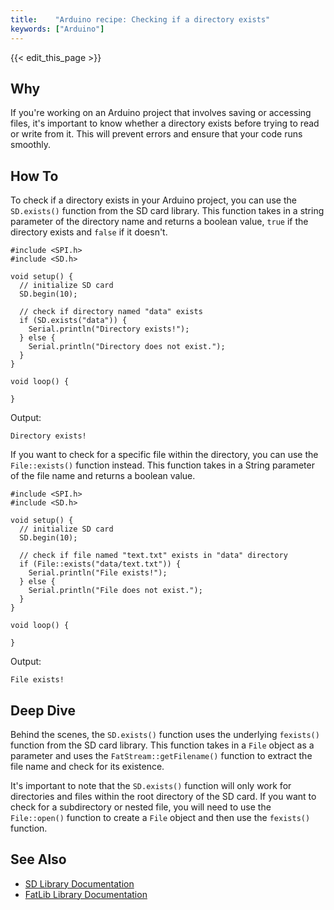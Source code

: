 ```yaml
---
title:    "Arduino recipe: Checking if a directory exists"
keywords: ["Arduino"]
---
```


{{< edit_this_page >}}

## Why
If you're working on an Arduino project that involves saving or accessing files, it's important to know whether a directory exists before trying to read or write from it. This will prevent errors and ensure that your code runs smoothly.

## How To
To check if a directory exists in your Arduino project, you can use the `SD.exists()` function from the SD card library. This function takes in a string parameter of the directory name and returns a boolean value, `true` if the directory exists and `false` if it doesn't.

```Arduino
#include <SPI.h>
#include <SD.h>

void setup() {
  // initialize SD card
  SD.begin(10);

  // check if directory named "data" exists
  if (SD.exists("data")) {
    Serial.println("Directory exists!");
  } else {
    Serial.println("Directory does not exist.");
  }
}

void loop() {

}
```
Output:
```
Directory exists!
```

If you want to check for a specific file within the directory, you can use the `File::exists()` function instead. This function takes in a String parameter of the file name and returns a boolean value.

```Arduino
#include <SPI.h>
#include <SD.h>

void setup() {
  // initialize SD card
  SD.begin(10);

  // check if file named "text.txt" exists in "data" directory
  if (File::exists("data/text.txt")) {
    Serial.println("File exists!");
  } else {
    Serial.println("File does not exist.");
  }
}

void loop() {

}
```
Output:
```
File exists!
```

## Deep Dive
Behind the scenes, the `SD.exists()` function uses the underlying `fexists()` function from the SD card library. This function takes in a `File` object as a parameter and uses the `FatStream::getFilename()` function to extract the file name and check for its existence.

It's important to note that the `SD.exists()` function will only work for directories and files within the root directory of the SD card. If you want to check for a subdirectory or nested file, you will need to use the `File::open()` function to create a `File` object and then use the `fexists()` function.

## See Also
- [SD Library Documentation](https://www.arduino.cc/en/Reference/SD)
- [FatLib Library Documentation](https://github.com/greiman/FatLib)